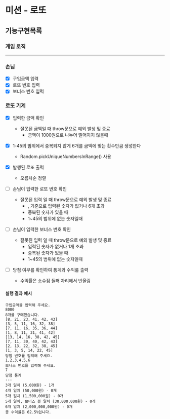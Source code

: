 # 미션 - 로또

## 기능구현목록

### 게임 로직

---

### 손님

- [x] 구입금액 입력
- [x] 로또 번호 입력
- [x] 보너스 번호 입력

### 로또 기계

- [x] 입력한 금액 확인

  - 잘못된 금액일 때 throw문으로 예외 발생 및 종료
    - 금액이 1000원으로 나누어 떨어지지 않을때

- [x] 1-45의 범위에서 중복되지 않게 6개를 금액에 맞는 횟수만큼 생성한다

  - Random.pickUniqueNumbersInRange() 사용

- [x] 발행된 로또 출력

  - 오름차순 정렬

- [ ] 손님이 입력한 로또 번호 확인

  - 잘못된 입력 일 때 throw문으로 예외 발생 및 종료
    - , 기준으로 입력된 숫자가 없거나 6개 초과
    - 중복된 숫자가 있을 때
    - 1~45의 범위에 없는 숫자일때

- [ ] 손님이 입력한 보너스 번호 확인

  - 잘못된 입력 일 때 throw문으로 예외 발생 및 종료
    - 입력된 숫자가 없거나 1개 초과
    - 중복된 숫자가 있을 때
    - 1~45의 범위에 없는 숫자일때

- [ ] 당첨 여부를 확인하여 통계와 수익룰 출력
  - 수익률은 소수점 둘째 자리에서 반올림

#### 실행 결과 예시

```
구입금액을 입력해 주세요.
8000
8개를 구매했습니다.
[8, 21, 23, 41, 42, 43]
[3, 5, 11, 16, 32, 38]
[7, 11, 16, 35, 36, 44]
[1, 8, 11, 31, 41, 42]
[13, 14, 16, 38, 42, 45]
[7, 11, 30, 40, 42, 43]
[2, 13, 22, 32, 38, 45]
[1, 3, 5, 14, 22, 45]
당첨 번호를 입력해 주세요.
1,2,3,4,5,6
보너스 번호를 입력해 주세요.
7
당첨 통계
---
3개 일치 (5,000원) - 1개
4개 일치 (50,000원) - 0개
5개 일치 (1,500,000원) - 0개
5개 일치, 보너스 볼 일치 (30,000,000원) - 0개
6개 일치 (2,000,000,000원) - 0개
총 수익률은 62.5%입니다.
```
